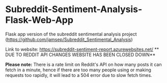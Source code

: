 # Subreddit-Sentiment-Analysis-Flask-Web-App

Flask app version of the subreddit sentimental analysis project (https://github.com/jamsep/Subreddit_Sentimental_Analysis)

Link to website: https://subreddit-sentiment-report.azurewebsites.net/ ** DUE TO REDDIT API CHANGES WEBSITE HAS BEEN CLOSED DOWN**

**Please note:** There is a rate limit on Reddit's API on how many posts it can fetch in a minute, hence if there are too many people using or making requests too rapidly, it will lead to a 504 error due to slow fetch times.
